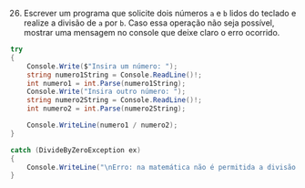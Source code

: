 26. Escrever um programa que solicite dois números `a` e `b` lidos do teclado e realize a divisão de `a` por `b`. Caso essa operação não seja possível, mostrar uma mensagem no console que deixe claro o erro ocorrido.

```C#
try
{
    Console.Write($"Insira um número: ");
    string numero1String = Console.ReadLine()!;
    int numero1 = int.Parse(numero1String);
    Console.Write("Insira outro número: ");
    string numero2String = Console.ReadLine()!;
    int numero2 = int.Parse(numero2String);

    Console.WriteLine(numero1 / numero2);
} 

catch (DivideByZeroException ex)
{
    Console.WriteLine("\nErro: na matemática não é permitida a divisão por 0.");
}
```